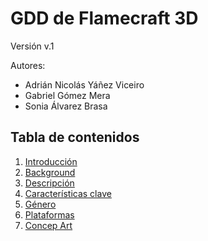 # GDD de Flamecraft 3D

Versión v.1

Autores:

- Adrián Nicolás Yáñez Viceiro
- Gabriel Gómez Mera
- Sonia Álvarez Brasa

## Tabla de contenidos

1. [Introducción](docs/1_Introduccion.md)
2. [Background](docs/2_Background.md)
3. [Descripción](docs/3_Descripcion.md)
4. [Características clave](docs/4_Caracteristicas_clave.md)
5. [Género](docs/5_Genero.md)
6. [Plataformas](docs/6_Plataformas.md)
7. [Concep Art](docs/7_Concept-art.md)
